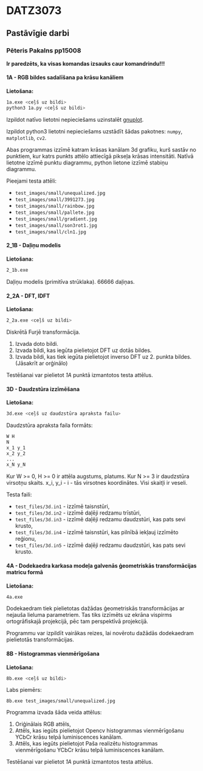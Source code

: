 # DATZ3073
## Pastāvīgie darbi
### Pēteris Pakalns pp15008

**Ir paredzēts, ka visas komandas izsauks caur komandrindu!!!**

#### 1A - RGB bildes sadalīšana pa krāsu kanāliem

__Lietošana:__
```sh
1a.exe <ceļš uz bildi>
python3 1a.py <ceļš uz bildi>
```

Izpildot natīvo lietotni nepieciešams uzinstalēt [gnuplot](http://www.gnuplot.info/).

Izpildot python3 lietotni nepieciešams uzstādīt šādas pakotnes: `numpy`, `matplotlib`, `cv2`.

Abas programmas izzīmē katram krāsas kanālam 3d grafiku, kurš sastāv no punktiem, kur katrs punkts attēlo attiecīgā pikseļa krāsas intensitāti. Natīvā lietotne izzīmē punktu diagrammu, python lietone izzīmē stabiņu diagrammu.

Pieejami testa attēli:
* `test_images/small/unequalized.jpg`
* `test_images/small/3991273.jpg`
* `test_images/small/rainbow.jpg`
* `test_images/small/pallete.jpg`
* `test_images/small/gradient.jpg`
* `test_images/small/son3rot1.jpg`
* `test_images/small/cln1.jpg`

#### 2_1B - Daļiņu modelis

__Lietošana:__
```sh
2_1b.exe
```

Daļiņu modelis (primitīva strūklaka). 66666 daļiņas.

#### 2_2A - DFT, IDFT

__Lietošana:__
```sh
2_2a.exe <ceļš uz bildi>
```

Diskrētā Furjē transformācija.
1) Izvada doto bildi.
2) Izvada bildi, kas iegūta pielietojot DFT uz dotās bildes.
3) Izvada bildi, kas tiek iegūta pielietojot inverso DFT uz 2. punkta bildes. (Jāsakrīt ar orģinālo)

Testēšanai var pielietot *1A* punktā izmantotos testa attēlus.

#### 3D - Daudzstūra izzīmēšana

__Lietošana:__
```sh
3d.exe <ceļš uz daudzstūra apraksta failu>
```

Daudzstūra apraksta faila formāts:
```txt
W H
N
x_1 y_1
x_2 y_2
...
x_N y_N
```
Kur W >= 0, H >= 0 ir attēla augstums, platums. Kur N >= 3 ir daudzstūra virsotņu skaits. x_i, y_i - i - tās virsotnes koordinātes.
Visi skaitļi ir veseli.

Testa faili:
* `test_files/3d.in1` - izzīmē taisnstūri,
* `test_files/3d.in2` - izzīmē daļēji redzamu trīstūri,
* `test_files/3d.in3` - izzīmē daļēji redzamu daudzstūri, kas pats sevi krusto,
* `test_files/3d.in4` - izzīmē taisnstūri, kas pilnībā iekļauj izzīmēto reģionu,
* `test_files/3d.in5` - izzīmē daļēji redzamu daudzstūri, kas pats sevi krusto.

#### 4A - Dodekaedra karkasa modeļa galvenās ģeometriskās transformācijas matricu formā

__Lietošana:__
```sh
4a.exe
```

Dodekaedram tiek pielietotas dažādas ģeometriskās transformācijas ar nejauša lieluma parametriem.
Tas tiks izzīmēts uz ekrāna vispirms ortogrāfiskajā projekcijā, pēc tam perspektīvā projekcijā.

Programmu var izpildīt vairākas reizes, lai novērotu dažādās dodekaedram pielietotās transformācijas.

#### 8B - Histogrammas vienmērīgošana

__Lietošana:__
```sh
8b.exe <ceļš uz bildi>
```

Labs piemērs:
```
8b.exe test_images/small/unequalized.jpg
```

Programma izvada šāda veida attēlus:
1) Oriģinālais RGB attēls,
2) Attēls, kas iegūts pielietojot Opencv histogrammas vienmērīgošanu YCbCr krāsu telpā luminiscences kanālam.
3) Attēls, kas iegūts pielietojot Paša realizētu histogrammas vienmērīgošanu YCbCr krāsu telpā luminiscences kanālam.

Testēšanai var pielietot *1A* punktā izmantotos testa attēlus.

